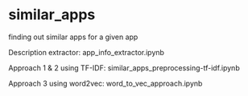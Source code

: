 # similar_apps
finding out similar apps for a given app

Description extractor:
app_info_extractor.ipynb

Approach 1 & 2 using TF-IDF:
similar_apps_preprocessing-tf-idf.ipynb

Approach 3 using word2vec:
word_to_vec_approach.ipynb

